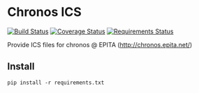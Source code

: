 # Chronos ICS

[![Build Status](https://travis-ci.org/epita/chronos-ics.svg?branch=master)](https://travis-ci.org/epita/chronos-ics)
[![Coverage Status](https://coveralls.io/repos/epita/chronos-ics/badge.svg?branch=master&service=github)](https://coveralls.io/github/epita/chronos-ics?branch=master)
[![Requirements Status](https://requires.io/github/epita/chronos-ics/requirements.svg?branch=master)](https://requires.io/github/epita/chronos-ics/requirements/?branch=master)

Provide ICS files for chronos @ EPITA (http://chronos.epita.net/)

## Install

```
pip install -r requirements.txt
```
